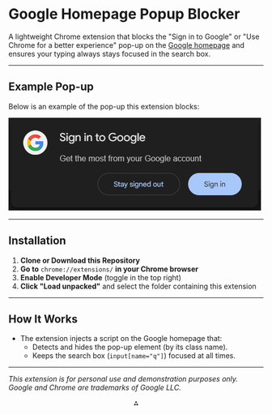 # Google Homepage Popup Blocker

A lightweight Chrome extension that blocks the "Sign in to Google" or "Use Chrome for a better experience" pop-up on the [Google homepage](https://www.google.com/) and ensures your typing always stays focused in the search box.

---

## Example Pop-up

Below is an example of the pop-up this extension blocks:

![the pop-up in question](https://github.com/sha-shanks/push-down/blob/master/Capture.PNG?raw=true)

---

## Installation

1. **Clone or Download this Repository**
2. **Go to** `chrome://extensions/` **in your Chrome browser**
3. **Enable Developer Mode** (toggle in the top right)
4. **Click "Load unpacked"** and select the folder containing this extension

---

## How It Works

- The extension injects a script on the Google homepage that:
    - Detects and hides the pop-up element (by its class name).
    - Keeps the search box (`input[name="q"]`) focused at all times.

---

*This extension is for personal use and demonstration purposes only. Google and Chrome are trademarks of Google LLC.*

<div style="text-align: center">⁂</div>